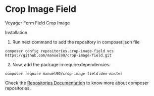 # Crop Image Field
Voyager Form Field Crop Image


Installation

1) Run next command to add the repository in composer.json file
```
composer config repositories.crop-image-field vcs https://github.com/manuel90/crop-image-field.git
```


2) Now, add the package in require dependencies.  
```
composer require manuel90/crop-image-field:dev-master
```

Check the [Repositories Documentation](https://getcomposer.org/doc/05-repositories.md#vcs) to know more about composer repositories.
